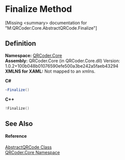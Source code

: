 # Finalize Method


\[Missing &lt;summary&gt; documentation for "M:QRCoder.Core.AbstractQRCode.Finalize"\]



## Definition
**Namespace:** <a href="N_QRCoder_Core.md">QRCoder.Core</a>  
**Assembly:** QRCoder.Core (in QRCoder.Core.dll) Version: 1.0.2+100b048b01076590efe500a3be242a5faeb43294  
**XMLNS for XAML:** Not mapped to an xmlns.

**C#**
``` C#
~Finalize()
```
**C++**
``` C++
!Finalize()
```



## See Also


#### Reference
<a href="T_QRCoder_Core_AbstractQRCode.md">AbstractQRCode Class</a>  
<a href="N_QRCoder_Core.md">QRCoder.Core Namespace</a>  

